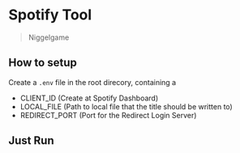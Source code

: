 # Spotify Tool

> Niggelgame

## How to setup


Create a `.env` file in the root direcory, containing a

- CLIENT_ID (Create at Spotify Dashboard)
- LOCAL_FILE (Path to local file that the title should be written to)
- REDIRECT_PORT (Port for the Redirect Login Server)

## Just Run